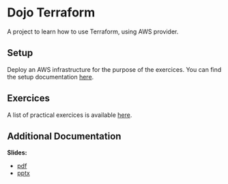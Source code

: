 # Dojo Terraform

A project to learn how to use Terraform, using AWS provider.

## Setup

Deploy an AWS infrastructure for the purpose of the exercices.
You can find the setup documentation [here](./setup/README.md).

## Exercices

A list of practical exercices is available [here](./exercises/README.md).

## Additional Documentation

**Slides:**
- [pdf](./.src/%5BPadok%20x%20XXXX%5D%20Dojo%20Terraform.pdf)
- [pptx](./.src/%5BPadok%20x%20XXXX%5D%20Dojo%20Terraform.pptx)
